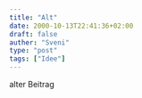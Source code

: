 ```yaml
---
title: "Alt"
date: 2000-10-13T22:41:36+02:00
draft: false
auther: "Sveni"
type: "post"
tags: ["Idee"]
---
```

alter Beitrag

